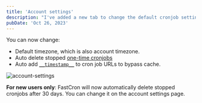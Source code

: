 ```yaml
---
title: 'Account settings'
description: "I've added a new tab to change the default cronjob settings."
pubDate: 'Oct 26, 2023'
---
```


You can now change:
- Default timezone, which is also account timezone.
- Auto delete stopped [one-time cronjobs](/guides/one-time-cronjobs)
- Auto add [`__timestamp__`](/guides/random-keywords) to cron job URLs to bypass cache.

![account-settings](/images/account-settings.png)

**For new users only**: FastCron will now automatically delete stopped cronjobs after 30 days.
You can change it on the account settings page.